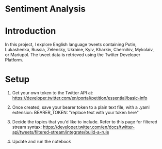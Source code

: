 # Sentiment Analysis

# Introduction
In this project, I explore English language tweets containing Putin, Lukashenka, Russia, Zelensky, Ukraine, Kyiv, Kharkiv, Chernihiv, Mykolaiv, or Mariupol.
The tweet data is retrieved using the Twitter Developer Platform. 

# Setup
1. Get your own token to the Twitter API at: 
https://developer.twitter.com/en/portal/petition/essential/basic-info

2. Once created, save your bearer token to a plain text file, with a .yaml extension:
BEARER_TOKEN: "replace text with your token here"

3. Decide the topics that you'd like to include. Refer to this page for filtered stream syntax: 
https://developer.twitter.com/en/docs/twitter-api/tweets/filtered-stream/integrate/build-a-rule

4. Update and run the notebook
